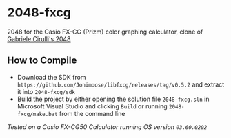 # 2048-fxcg
2048 for the Casio FX-CG (Prizm) color graphing calculator, clone of [Gabriele Cirulli's 2048](https://github.com/gabrielecirulli/2048)

## How to Compile
- Download the SDK from `https://github.com/Jonimoose/libfxcg/releases/tag/v0.5.2` and extract it into `2048-fxcg/sdk`
- Build the project by either opening the solution file `2048-fxcg.sln` in Microsoft Visual Studio and clicking `Build` or running `2048-fxcg/make.bat` from the command line

*Tested on a Casio FX-CG50 Calculator running OS version `03.60.0202`*

